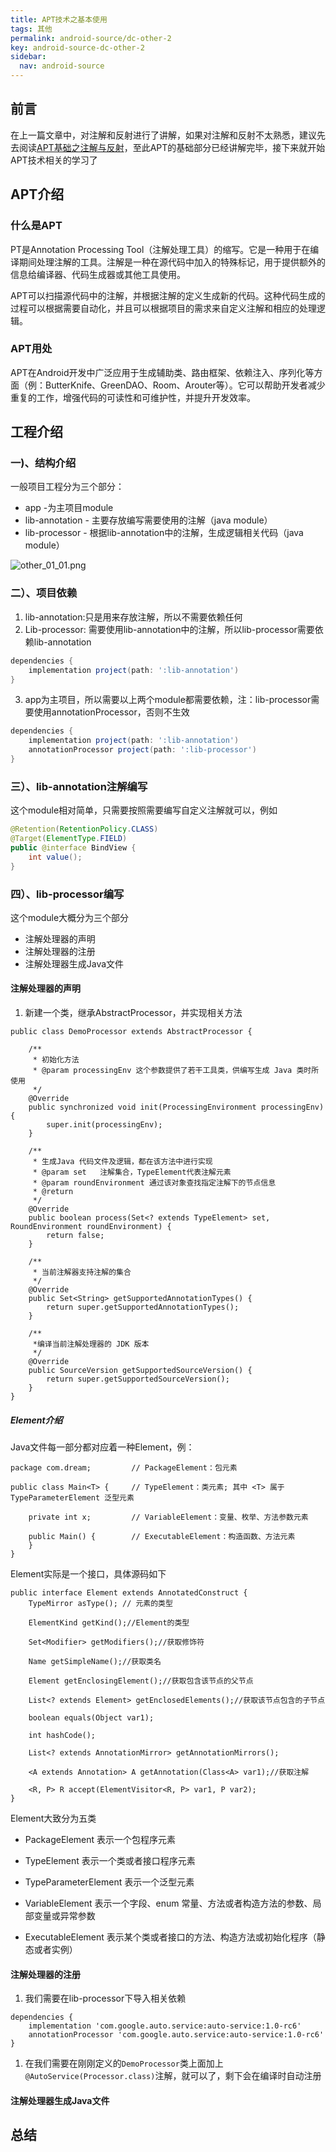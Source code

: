 ```yaml
---
title: APT技术之基本使用
tags: 其他
permalink: android-source/dc-other-2
key: android-source-dc-other-2
sidebar:
  nav: android-source
---
```


## 前言

在上一篇文章中，对注解和反射进行了讲解，如果对注解和反射不太熟悉，建议先去阅读[APT基础之注解与反射](https://qingdian-fan.github.io/android-source/dc-other-1)，至此APT的基础部分已经讲解完毕，接下来就开始APT技术相关的学习了

## APT介绍

### 什么是APT

PT是Annotation Processing Tool（注解处理工具）的缩写。它是一种用于在编译期间处理注解的工具。注解是一种在源代码中加入的特殊标记，用于提供额外的信息给编译器、代码生成器或其他工具使用。

APT可以扫描源代码中的注解，并根据注解的定义生成新的代码。这种代码生成的过程可以根据需要自动化，并且可以根据项目的需求来自定义注解和相应的处理逻辑。

### APT用处

APT在Android开发中广泛应用于生成辅助类、路由框架、依赖注入、序列化等方面（例：ButterKnife、GreenDAO、Room、Arouter等）。它可以帮助开发者减少重复的工作，增强代码的可读性和可维护性，并提升开发效率。

<!--more-->

## 工程介绍

### 一)、结构介绍

一般项目工程分为三个部分：

- app -为主项目module
- lib-annotation - 主要存放编写需要使用的注解（java module）
- lib-processor - 根据lib-annotation中的注解，生成逻辑相关代码（java module）

![other_01_01.png](https://s2.loli.net/2023/09/27/UK14D5N7STCwIWA.png)

### 二）、项目依赖

1. lib-annotation:只是用来存放注解，所以不需要依赖任何
2. Lib-processor: 需要使用lib-annotation中的注解，所以lib-processor需要依赖lib-annotation

```groovy
dependencies {
    implementation project(path: ':lib-annotation')
}
```

3. app为主项目，所以需要以上两个module都需要依赖，注：lib-processor需要使用annotationProcessor，否则不生效

```groovy
dependencies {
    implementation project(path: ':lib-annotation')
    annotationProcessor project(path: ':lib-processor')
}
```

### 三）、lib-annotation注解编写

这个module相对简单，只需要按照需要编写自定义注解就可以，例如

```java
@Retention(RetentionPolicy.CLASS)
@Target(ElementType.FIELD)
public @interface BindView {
    int value();
}
```

### 四）、lib-processor编写

这个module大概分为三个部分

- 注解处理器的声明
- 注解处理器的注册
- 注解处理器生成Java文件

#### 注解处理器的声明

1. 新建一个类，继承AbstractProcessor，并实现相关方法

```
public class DemoProcessor extends AbstractProcessor {

    /**
     * 初始化方法
     * @param processingEnv 这个参数提供了若干工具类，供编写生成 Java 类时所使用
     */
    @Override
    public synchronized void init(ProcessingEnvironment processingEnv) {
        super.init(processingEnv);
    }

    /**
     * 生成Java 代码文件及逻辑，都在该方法中进行实现
     * @param set   注解集合，TypeElement代表注解元素
     * @param roundEnvironment 通过该对象查找指定注解下的节点信息
     * @return
     */
    @Override
    public boolean process(Set<? extends TypeElement> set, RoundEnvironment roundEnvironment) {
        return false;
    }

    /**
     * 当前注解器支持注解的集合
     */
    @Override
    public Set<String> getSupportedAnnotationTypes() {
        return super.getSupportedAnnotationTypes();
    }

    /**
     *编译当前注解处理器的 JDK 版本
     */
    @Override
    public SourceVersion getSupportedSourceVersion() {
        return super.getSupportedSourceVersion();
    }
}

```

##### Element介绍

Java文件每一部分都对应着一种Element，例：

    package com.dream;         // PackageElement：包元素
    
    public class Main<T> {     // TypeElement：类元素; 其中 <T> 属于 TypeParameterElement 泛型元素
    
        private int x;         // VariableElement：变量、枚举、方法参数元素
    
        public Main() {        // ExecutableElement：构造函数、方法元素
        }
    }
Element实际是一个接口，具体源码如下

```
public interface Element extends AnnotatedConstruct {
    TypeMirror asType(); // 元素的类型

    ElementKind getKind();//Element的类型

    Set<Modifier> getModifiers();//获取修饰符

    Name getSimpleName();//获取类名

    Element getEnclosingElement();//获取包含该节点的父节点

    List<? extends Element> getEnclosedElements();//获取该节点包含的子节点

    boolean equals(Object var1);

    int hashCode();

    List<? extends AnnotationMirror> getAnnotationMirrors();

    <A extends Annotation> A getAnnotation(Class<A> var1);//获取注解

    <R, P> R accept(ElementVisitor<R, P> var1, P var2);
}
```

Element大致分为五类

- PackageElement 表示一个包程序元素

- TypeElement 表示一个类或者接口程序元素

- TypeParameterElement 表示一个泛型元素

- VariableElement 表示一个字段、enum 常量、方法或者构造方法的参数、局部变量或异常参数

- ExecutableElement 表示某个类或者接口的方法、构造方法或初始化程序（静态或者实例）

#### 注解处理器的注册

1. 我们需要在lib-processor下导入相关依赖

```
dependencies {
    implementation 'com.google.auto.service:auto-service:1.0-rc6'
    annotationProcessor 'com.google.auto.service:auto-service:1.0-rc6'
}
```

1. 在我们需要在刚刚定义的`DemoProcessor`类上面加上`@AutoService(Processor.class)`注解，就可以了，剩下会在编译时自动注册

#### 注解处理器生成Java文件



## 总结










